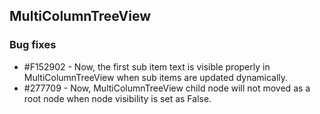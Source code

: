 ## MultiColumnTreeView

### Bug fixes

* \#F152902 - Now, the first sub item text is visible properly in MultiColumnTreeView when sub items are updated dynamically.
* \#277709 - Now, MultiColumnTreeView child node will not moved as a root node when node visibility is set as False.


